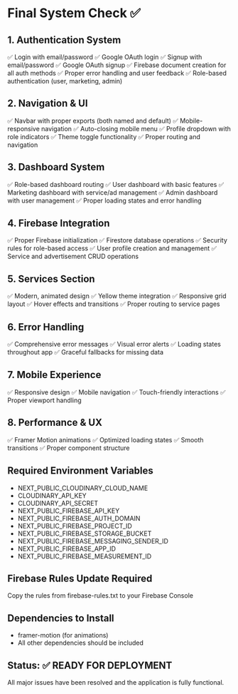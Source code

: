 # Final System Check ✅

## 1. Authentication System
✅ Login with email/password
✅ Google OAuth login
✅ Signup with email/password
✅ Google OAuth signup
✅ Firebase document creation for all auth methods
✅ Proper error handling and user feedback
✅ Role-based authentication (user, marketing, admin)

## 2. Navigation & UI
✅ Navbar with proper exports (both named and default)
✅ Mobile-responsive navigation
✅ Auto-closing mobile menu
✅ Profile dropdown with role indicators
✅ Theme toggle functionality
✅ Proper routing and navigation

## 3. Dashboard System
✅ Role-based dashboard routing
✅ User dashboard with basic features
✅ Marketing dashboard with service/ad management
✅ Admin dashboard with user management
✅ Proper loading states and error handling

## 4. Firebase Integration
✅ Proper Firebase initialization
✅ Firestore database operations
✅ Security rules for role-based access
✅ User profile creation and management
✅ Service and advertisement CRUD operations

## 5. Services Section
✅ Modern, animated design
✅ Yellow theme integration
✅ Responsive grid layout
✅ Hover effects and transitions
✅ Proper routing to service pages

## 6. Error Handling
✅ Comprehensive error messages
✅ Visual error alerts
✅ Loading states throughout app
✅ Graceful fallbacks for missing data

## 7. Mobile Experience
✅ Responsive design
✅ Mobile navigation
✅ Touch-friendly interactions
✅ Proper viewport handling

## 8. Performance & UX
✅ Framer Motion animations
✅ Optimized loading states
✅ Smooth transitions
✅ Proper component structure

## Required Environment Variables
- NEXT_PUBLIC_CLOUDINARY_CLOUD_NAME
- CLOUDINARY_API_KEY
- CLOUDINARY_API_SECRET
- NEXT_PUBLIC_FIREBASE_API_KEY
- NEXT_PUBLIC_FIREBASE_AUTH_DOMAIN
- NEXT_PUBLIC_FIREBASE_PROJECT_ID
- NEXT_PUBLIC_FIREBASE_STORAGE_BUCKET
- NEXT_PUBLIC_FIREBASE_MESSAGING_SENDER_ID
- NEXT_PUBLIC_FIREBASE_APP_ID
- NEXT_PUBLIC_FIREBASE_MEASUREMENT_ID

## Firebase Rules Update Required
Copy the rules from firebase-rules.txt to your Firebase Console

## Dependencies to Install
- framer-motion (for animations)
- All other dependencies should be included

## Status: ✅ READY FOR DEPLOYMENT
All major issues have been resolved and the application is fully functional.
